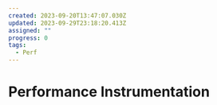 ```yaml
---
created: 2023-09-20T13:47:07.030Z
updated: 2023-09-29T23:18:20.413Z
assigned: ""
progress: 0
tags:
  - Perf
---
```


# Performance Instrumentation

